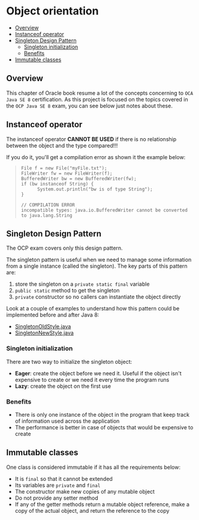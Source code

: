 # Object orientation
+ [Overview](#overview)
+ [Instanceof operator](#instanceof-operator)
+ [Singleton Design Pattern](#singleton-design-pattern) 
    - [Singleton initialization](#singleton-initialization)
    - [Benefits](#benefits)
+ [Immutable classes](#immutable-classes)

## Overview
This chapter of Oracle book resume a lot of the concepts concerning to ``OCA Java SE 8`` certification. 
As this project is focused on the topics covered in the ``OCP Java SE 8`` exam, you can see below just notes about these.

## Instanceof operator
The instanceof operator **CANNOT BE USED** if there is no relationship between the object and the type compared!!!

If you do it, you'll get a compilation error as shown it the example below:

> ```
> File f = new File("myFile.txt");
> FileWriter fw = new FileWriter(f);
> BufferedWriter bw = new BufferedWriter(fw);
> if (bw instanceof String) {
>       System.out.println("bw is of type String");
> }
> 
> // COMPILATION ERROR
> incompatible types: java.io.BufferedWriter cannot be converted to java.lang.String
> ```

## Singleton Design Pattern
The OCP exam covers only this design pattern.

The singleton pattern is useful when we need to manage some information from a single instance (called the singleton). 
The key parts of this pattern are:
1. store the singleton on a ``private static final`` variable
2. ``public static`` method to get the singleton
3. ``private`` constructor so no callers can instantiate the object directly

Look at a couple of examples to understand how this pattern could be implemented before and after Java 8:
* [SingletonOldStyle.java](src/java/main/SingletonOldStyle.java) 
* [SingletonNewStyle.java](src/java/main/SingletonNewStyle.java)

### Singleton initialization
There are two way to initialize the singleton object:
 * **Eager**: create the object before we need it. Useful if the object isn't expensive to create or we need it every time the program runs
 * **Lazy**: create the object on the first use
 
### Benefits
* There is only one instance of the object in the program that keep track of information used across the application
* The performance is better in case of objects that would be expensive to create

## Immutable classes
One class is considered immutable if it has all the requirements below:
 * It is ``final`` so that it cannot be extended
 * Its variables are ``private`` and ``final``
 * The constructor make new copies of any mutable object
 * Do not provide any setter method
 * If any of the getter methods return a mutable object reference, make a copy of the actual object, and return the reference to the copy 